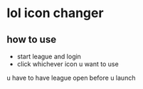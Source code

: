 # lol icon changer

## how to use
* start league and login
* click whichever icon u want to use

u have to have league open before u launch
